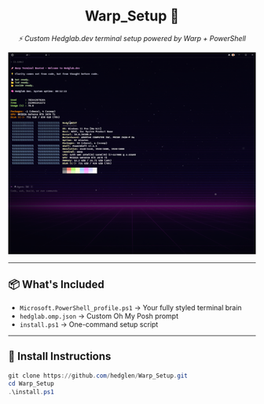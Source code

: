 <h1 align="center">Warp_Setup 🚀</h1>

<p align="center">
  <em>⚡ Custom Hedglab.dev terminal setup powered by Warp + PowerShell</em>
</p>

<p align="center">
  <img src="./assets/Warp_Preview.png" alt="Warp Terminal Preview" width="800">
</p>

---

## 📦 What's Included

- `Microsoft.PowerShell_profile.ps1` → Your fully styled terminal brain  
- `hedglab.omp.json` → Custom Oh My Posh prompt  
- `install.ps1` → One-command setup script

---

## 🌸 Install Instructions

```powershell
git clone https://github.com/hedglen/Warp_Setup.git
cd Warp_Setup
.\install.ps1
